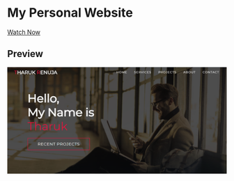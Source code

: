 # My Personal Website
[Watch Now](https://tharukrenuja.github.io/My-Website)

## Preview
![Preview](./img/Design.png)
